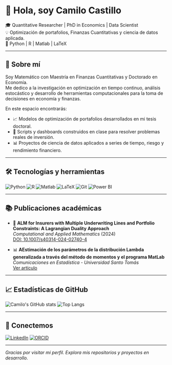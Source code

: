 # 👋 Hola, soy Camilo Castillo

🎓 Quantitative Researcher | PhD in Economics | Data Scientist  
💡 Optimización de portafolios, Finanzas Cuantitativas y ciencia de datos aplicada.  
🔧 Python | R | Matlab | LaTeX  

---

## 🚀 Sobre mí

Soy Matemático con Maestría en Finanzas Cuantitativas y Doctorado en Economía.  
Me dedico a la investigación en optimización en tiempo continuo, análisis estocástico y desarrollo de herramientas computacionales para la toma de decisiones en economía y finanzas.  

En este espacio encontrarás:

- 📈 Modelos de optimización de portafolios desarrollados en mi tesis doctoral.  
- 🧮 Scripts y dashboards construidos en clase para resolver problemas reales de inversión.  
- 📊 Proyectos de ciencia de datos aplicados a series de tiempo, riesgo y rendimiento financiero.

---

## 🛠️ Tecnologías y herramientas

![Python](https://img.shields.io/badge/-Python-333333?style=flat&logo=python)
![R](https://img.shields.io/badge/-R-333333?style=flat&logo=r)
![Matlab](https://img.shields.io/badge/-Matlab-333333?style=flat&logo=mathworks)
![LaTeX](https://img.shields.io/badge/-LaTeX-333333?style=flat&logo=latex)
![Git](https://img.shields.io/badge/-Git-333333?style=flat&logo=git)
![Power BI](https://img.shields.io/badge/-PowerBI-333333?style=flat&logo=powerbi)

---

## 📚 Publicaciones académicas

- 🔬 **ALM for Insurers with Multiple Underwriting Lines and Portfolio Constraints: A Lagrangian Duality Approach**  
  _Computational and Applied Mathematics_ (2024)  
  [DOI: 10.1007/s40314-024-02740-4](https://doi.org/10.1007/s40314-024-02740-4)

- 📊 **AEstimación de los parámetros de la distribución Lambda generalizada a través del método de momentos y el programa MatLab**  
  _Comunicaciones en Estadística - Universidad Santo Tomás_  
  [Ver artículo](https://doi.org/10.15332/s2027-3355.2015.0002.04)

---

## 📈 Estadísticas de GitHub

![Camilo's GitHub stats](https://github-readme-stats.vercel.app/api?username=CamiloCastillo88&show_icons=true&theme=default)
![Top Langs](https://github-readme-stats.vercel.app/api/top-langs/?username=CamiloCastillo88&layout=compact)

---

## 🔗 Conectemos

[![LinkedIn](https://img.shields.io/badge/-LinkedIn-0072b1?style=flat&logo=linkedin)](https://www.linkedin.com/in/camilo-castillo-tarazona-284a7817b/)  [![ORCID](https://img.shields.io/badge/-ORCID-333333?style=flat&logo=orcid)](https://orcid.org/0000-0003-3064-3464)

---

_Gracias por visitar mi perfil. Explora mis repositorios y proyectos en desarrollo._
